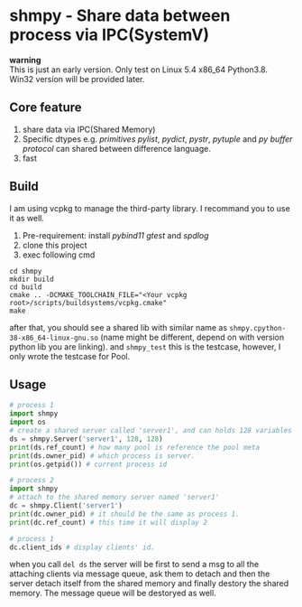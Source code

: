 # shmpy - Share data between process via IPC(SystemV)

**warning**  
This is just an early version. Only test on Linux 5.4 x86_64 Python3.8. Win32 version will be provided later.


## Core feature
1. share data via IPC(Shared Memory)
2. Specific dtypes e.g. *primitives* *pylist*, *pydict*, *pystr*, *pytuple* and *py buffer protocol* can shared between difference language.
3. fast

## Build
I am using vcpkg to manage the third-party library. I recommand you to use it as well.
1. Pre-requirement:
    install *pybind11* *gtest* and *spdlog*
2. clone this project
3. exec following cmd
```
cd shmpy
mkdir build
cd build
cmake .. -DCMAKE_TOOLCHAIN_FILE="<Your vcpkg root>/scripts/buildsystems/vcpkg.cmake"
make
```
after that, you should see a shared lib with similar name as `shmpy.cpython-38-x86_64-linux-gnu.so` (name might be different, depend on with version python lib you are linking). and `shmpy_test` this is the testcase, however, I only wrote the testcase for Pool.

## Usage
```py
# process 1
import shmpy
import os
# create a shared server called 'server1', and can holds 128 variables and allow max 128 client to attach to it.
ds = shmpy.Server('server1', 128, 128)
print(ds.ref_count) # how many pool is reference the pool meta
print(ds.owner_pid) # which process is server.
print(os.getpid()) # current process id
```

```py
# process 2
import shmpy
# attach to the shared memory server named 'server1'
dc = shmpy.Client('server1')
print(dc.owner_pid) # it should be the same as process 1.
print(dc.ref_count) # this time it will display 2
```

```py
# process 1
dc.client_ids # display clients' id.
```
when you call `del ds` the server will be first to send a msg to all the attaching clients via message queue, ask them to detach and then the server
detach itself from the shared memory and finally destory the shared memory. The message queue will be destoryed as well.